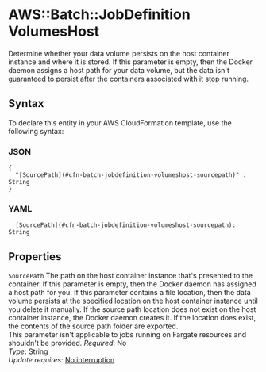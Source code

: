 # AWS::Batch::JobDefinition VolumesHost<a name="aws-properties-batch-jobdefinition-volumeshost"></a>

Determine whether your data volume persists on the host container instance and where it is stored\. If this parameter is empty, then the Docker daemon assigns a host path for your data volume, but the data isn't guaranteed to persist after the containers associated with it stop running\.

## Syntax<a name="aws-properties-batch-jobdefinition-volumeshost-syntax"></a>

To declare this entity in your AWS CloudFormation template, use the following syntax:

### JSON<a name="aws-properties-batch-jobdefinition-volumeshost-syntax.json"></a>

```
{
  "[SourcePath](#cfn-batch-jobdefinition-volumeshost-sourcepath)" : String
}
```

### YAML<a name="aws-properties-batch-jobdefinition-volumeshost-syntax.yaml"></a>

```
  [SourcePath](#cfn-batch-jobdefinition-volumeshost-sourcepath): String
```

## Properties<a name="aws-properties-batch-jobdefinition-volumeshost-properties"></a>

`SourcePath`  <a name="cfn-batch-jobdefinition-volumeshost-sourcepath"></a>
The path on the host container instance that's presented to the container\. If this parameter is empty, then the Docker daemon has assigned a host path for you\. If this parameter contains a file location, then the data volume persists at the specified location on the host container instance until you delete it manually\. If the source path location does not exist on the host container instance, the Docker daemon creates it\. If the location does exist, the contents of the source path folder are exported\.  
This parameter isn't applicable to jobs running on Fargate resources and shouldn't be provided\.
*Required*: No  
*Type*: String  
*Update requires*: [No interruption](https://docs.aws.amazon.com/AWSCloudFormation/latest/UserGuide/using-cfn-updating-stacks-update-behaviors.html#update-no-interrupt)